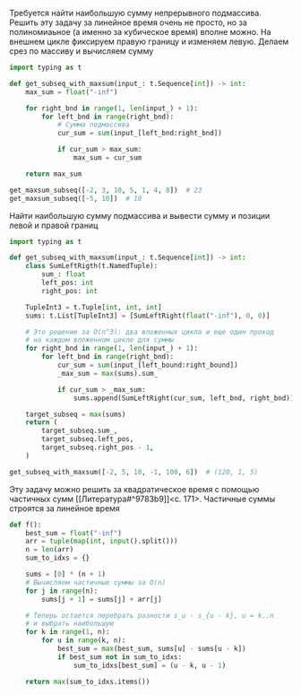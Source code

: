 Требуется найти наибольшую сумму непрерывного подмассива. Решить эту задачу за линейное время очень не просто, но за полиномиаьное (а именно за кубическое время) вполне можно. На внешнем цикле фиксируем правую границу и изменяем левую. Делаем срез по массиву и вычисляем сумму
```python
import typing as t

def get_subseq_with_maxsum(input_: t.Sequence[int]) -> int:
    max_sum = float("-inf")

    for right_bnd in range(1, len(input_) + 1):
        for left_bnd in range(right_bnd):
            # Сумма подмассива
            cur_sum = sum(input_[left_bnd:right_bnd])

            if cur_sum > max_sum:
                max_sum = cur_sum

    return max_sum

get_maxsum_subseq([-2, 3, 10, 5, 1, 4, 8])  # 23
get_maxsum_subseq([-5, 10])  # 10
```

Найти наибольшую сумму подмассива и вывести сумму и позиции левой и правой границ
```python
import typing as t

def get_subseq_with_maxsum(input_: t.Sequence[int]) -> int:
    class SumLeftRigth(t.NamedTuple):
        sum_: float
        left_pos: int
        right_pos: int

    TupleInt3 = t.Tuple[int, int, int]
    sums: t.List[TupleInt3] = [SumLeftRight(float("-inf"), 0, 0)]

    # Это решение за O(n^3): два вложенных цикла и еще один проход
    # на каждом вложенном цикле для суммы
    for right_bnd in range(1, len(input_) + 1):
        for left_bnd in range(right_bnd):
            cur_sum = sum(input_[left_bound:right_bound])
            _max_sum = max(sums).sum_

            if cur_sum > _max_sum:
                sums.append(SumLeftRight(cur_sum, left_bnd, right_bnd))

    target_subseq = max(sums)
    return (
        target_subseq.sum_,
        target_subseq.left_pos,
        target_subseq.right_pos - 1,
    )

get_subseq_with_maxsum([-2, 5, 10, -1, 100, 6])  # (120, 1, 5)
```

Эту задачу можно решить за квадратическое время с помощью частичных сумм [[Литература#^9783b9]]<c. 171>. Частичные суммы строятся за линейное время
```python
def f():
    best_sum = float("-inf")
    arr = tuple(map(int, input().split()))
    n = len(arr)
    sum_to_idxs = {}

    sums = [0] * (n + 1)
    # Вычисляем частичные суммы за O(n)
    for j in range(n):
        sums[j + 1] = sums[j] + arr[j]

    # Теперь остается перебрать разности s_u - s_{u - k}, u = k..n
    # и выбрать наибольшую
    for k in range(1, n):
        for u in range(k, n):
            best_sum = max(best_sum, sums[u] - sums[u - k])
            if best_sum not in sum_to_idxs:
                sum_to_idxs[best_sum] = (u - k, u - 1)

    return max(sum_to_idxs.items())
```